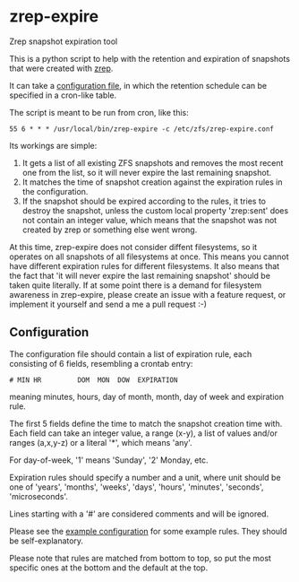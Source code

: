 # zrep-expire
Zrep snapshot expiration tool

This is a python script to help with the retention and expiration of snapshots that were created with [zrep](http://www.bolthole.com/solaris/zrep/).

It can take a [configuration file](zrep-expire.conf), in which the retention schedule can be specified in a cron-like table.

The script is meant to be run from cron, like this:

    55 6 * * * /usr/local/bin/zrep-expire -c /etc/zfs/zrep-expire.conf

Its workings are simple:

1. It gets a list of all existing ZFS snapshots and removes the most recent one from the list, so it will never expire the last remaining snapshot.
2. It matches the time of snapshot creation against the expiration rules in the configuration.
3. If the snapshot should be expired according to the rules, it tries to destroy the snapshot, unless the custom local property 'zrep:sent' does not contain an integer value, which means that the snapshot was not created by zrep or something else went wrong.

At this time, zrep-expire does not consider diffent filesystems, so it operates on all snapshots of all filesystems at once. This means you cannot have different expiration rules for different filesystems. It also means that the fact that 'it will never expire the last remaining snapshot' should be taken quite literally. If at some point there is a demand for filesystem awareness in zrep-expire, please create an issue with a feature request, or implement it yourself and send a me a pull request :-)

## Configuration

The configuration file should contain a list of expiration rule, each consisting of 6 fields, resembling a crontab entry:

    # MIN HR         DOM  MON  DOW  EXPIRATION

meaning minutes, hours, day of month, month, day of week and expiration rule.

The first 5 fields define the time to match the snapshot creation time with. Each field can take an integer value, a range (x-y), a list of values and/or ranges (a,x,y-z) or a literal '*', which means 'any'.

For day-of-week, '1' means 'Sunday', '2' Monday, etc.

Expiration rules should specify a number and a unit, where unit should be one of 'years', 'months', 'weeks', 'days', 'hours', 'minutes', 'seconds', 'microseconds'.

Lines starting with a '#' are considered comments and will be ignored.

Please see the [example configuration](zrep-expire.conf) for some example rules. They should be self-explanatory.

Please note that rules are matched from bottom to top, so put the most specific ones at the bottom and the default at the top.
